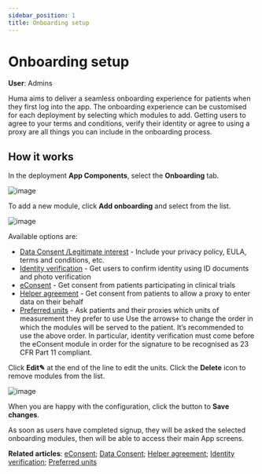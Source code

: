 ```yaml
---
sidebar_position: 1
title: Onboarding setup 
---
```

# Onboarding setup
**User**: Admins

Huma aims to deliver a seamless onboarding experience for patients when they first log into the app. The onboarding experience can be customised for each deployment by selecting which modules to add. Getting users to agree to your terms and conditions, verify their identity or agree to using a proxy are all things you can include in the onboarding process. 
## How it works​
In the deployment **App Components**, select the **Onboarding** tab.

![image](https://user-images.githubusercontent.com/110832367/183846193-e0ce4583-479a-4ad6-95db-a3675faaddb5.png)

To add a new module, click **Add onboarding** and select from the list. 

![image](https://user-images.githubusercontent.com/110832367/183846279-f0be35cc-3230-42c0-8f9f-871083661811.png)

Available options are:
- [Data Consent /Legitimate interest](https://github.com/huma-engineering/huma-docs/blob/43dcde40bbfb786ea6586608e1d330525fe43a4c/data-collection/AdminPortal/Managing%20Deployments/Configuring%20the%20user%20onboarding/Data%20consent.md) - Include your privacy policy, EULA, terms and conditions, etc.
- [Identity verification](https://github.com/huma-engineering/huma-docs/blob/43dcde40bbfb786ea6586608e1d330525fe43a4c/data-collection/AdminPortal/Managing%20Deployments/Configuring%20the%20user%20onboarding/Identity%20verification.md) - Get users to confirm identity using ID documents and photo verification
- [eConsent](https://github.com/huma-engineering/huma-docs/blob/43dcde40bbfb786ea6586608e1d330525fe43a4c/data-collection/AdminPortal/Managing%20Deployments/Configuring%20the%20user%20onboarding/eConsent.md) - Get consent from patients participating in clinical trials
- [Helper agreement](https://github.com/huma-engineering/huma-docs/blob/966f60a46f9fccc0726300743b03bd6a1786f81e/data-collection/AdminPortal/Managing%20Deployments/Configuring%20the%20user%20onboarding/Helper%20agreement.md) - Get consent from patients to allow a proxy to enter data on their behalf
- [Preferred units](https://github.com/huma-engineering/huma-docs/blob/43dcde40bbfb786ea6586608e1d330525fe43a4c/data-collection/AdminPortal/Managing%20Deployments/Configuring%20the%20user%20onboarding/Preferred%20units.md) - Ask patients and their proxies which units of measurement they prefer to use 
Use the arrows🕂 to change the order in which the modules will be served to the patient. It’s recommended to use the above order. In particular, identity verification must come before the eConsent module in order for the signature to be recognised as 23 CFR Part 11 compliant.

Click **Edit✎** at the end of the line to edit the units. Click the **Delete** icon to remove modules from the list.

![image](https://user-images.githubusercontent.com/110832367/183846372-d47f1822-2e28-4451-96c5-f66441a24473.png)

When you are happy with the configuration, click the button to **Save changes**.

As soon as users have completed signup, they will be asked the selected onboarding modules, then will be able to access their main App screens.

**Related articles**: [eConsent](https://github.com/huma-engineering/huma-docs/blob/43dcde40bbfb786ea6586608e1d330525fe43a4c/data-collection/AdminPortal/Managing%20Deployments/Configuring%20the%20user%20onboarding/eConsent.md); [Data Consent](https://github.com/huma-engineering/huma-docs/blob/43dcde40bbfb786ea6586608e1d330525fe43a4c/data-collection/AdminPortal/Managing%20Deployments/Configuring%20the%20user%20onboarding/Data%20consent.md); [Helper agreement](https://github.com/huma-engineering/huma-docs/blob/966f60a46f9fccc0726300743b03bd6a1786f81e/data-collection/AdminPortal/Managing%20Deployments/Configuring%20the%20user%20onboarding/Helper%20agreement.md); [Identity verification](https://github.com/huma-engineering/huma-docs/blob/43dcde40bbfb786ea6586608e1d330525fe43a4c/data-collection/AdminPortal/Managing%20Deployments/Configuring%20the%20user%20onboarding/Identity%20verification.md); [Preferred units](https://github.com/huma-engineering/huma-docs/blob/43dcde40bbfb786ea6586608e1d330525fe43a4c/data-collection/AdminPortal/Managing%20Deployments/Configuring%20the%20user%20onboarding/Preferred%20units.md)

